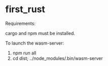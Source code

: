 # first_rust

Requirements:

cargo and npm must be installed.

To launch the wasm-server:

1. npm run all
2. cd dist; ../node_modules/.bin/wasm-server
